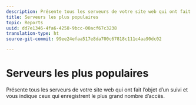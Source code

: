 ```yaml
---
description: Présente tous les serveurs de votre site web qui ont fait l’objet d’un suivi et vous indique ceux qui enregistrent le plus grand nombre d’accès.
title: Serveurs les plus populaires
topic: Reports
uuid: dd7e1346-4fa6-4258-9bcc-00acf67c3238
translation-type: ht
source-git-commit: 99ee24efaa517e8da700c67818c111c4aa90dc02

---
```



# Serveurs les plus populaires

Présente tous les serveurs de votre site web qui ont fait l’objet d’un suivi et vous indique ceux qui enregistrent le plus grand nombre d’accès.

